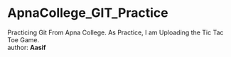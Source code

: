 # ApnaCollege_GIT_Practice
Practicing Git From Apna College. As Practice, I am Uploading the Tic Tac Toe Game.
<br>
author: <b>Aasif</b>
